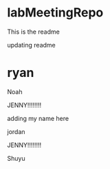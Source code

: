 # labMeetingRepo

This is the readme

updating readme

# ryan

Noah

JENNY!!!!!!!!

adding my name here

jordan

JENNY!!!!!!!!

Shuyu